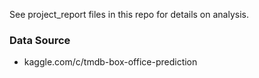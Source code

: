 See project_report files in this repo for details on analysis.

### Data Source
* kaggle.com/c/tmdb-box-office-prediction
